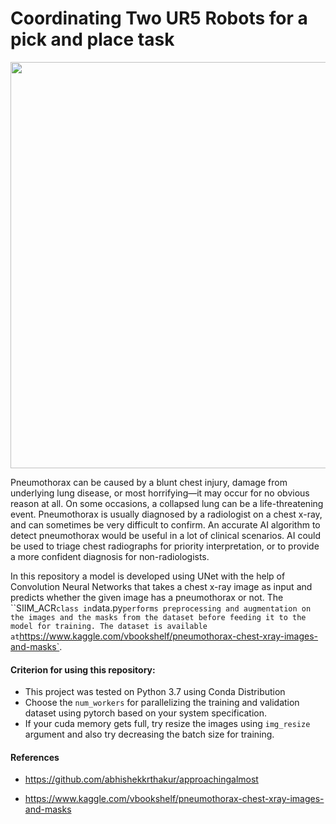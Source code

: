 # Coordinating Two UR5 Robots for a pick and place task
<p align="center">
<img src="https://github.com/murtazabasu/Identify-Pneumothorax-Disease-using-UNet/tree/master/media/media.PNG" width="650">

Pneumothorax can be caused by a blunt chest injury, damage from underlying lung disease, or most horrifying—it may occur for no obvious reason at all. On some occasions, a collapsed lung can be a life-threatening event. Pneumothorax is usually diagnosed by a radiologist on a chest x-ray, and can sometimes be very difficult to confirm. An accurate AI algorithm to detect pneumothorax would be useful in a lot of clinical scenarios. AI could be used to triage chest radiographs for priority interpretation, or to provide a more confident diagnosis for non-radiologists.

In this repository a model is developed using UNet with the help of Convolution Neural Networks that takes a chest x-ray image as input and predicts whether the given image has a pneumothorax or not. The ``SIIM_ACR` class in `data.py` performs preprocessing and augmentation on the images and the masks from the dataset before feeding it to the model for training. The dataset is available at `https://www.kaggle.com/vbookshelf/pneumothorax-chest-xray-images-and-masks`.

#### Criterion for using this repository:
- This project was tested on Python 3.7 using Conda Distribution
- Choose the `num_workers` for parallelizing the training and validation dataset using pytorch based on your system specification.
- If your cuda memory gets full, try resize the images using `img_resize` argument and also try decreasing the batch size for training.
    

#### References
- https://github.com/abhishekkrthakur/approachingalmost

- https://www.kaggle.com/vbookshelf/pneumothorax-chest-xray-images-and-masks